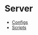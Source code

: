 # Server

* [Configs](https://github.com/nigl93/configs)
* [Scripts](https://github.com/nigl93/scripts)